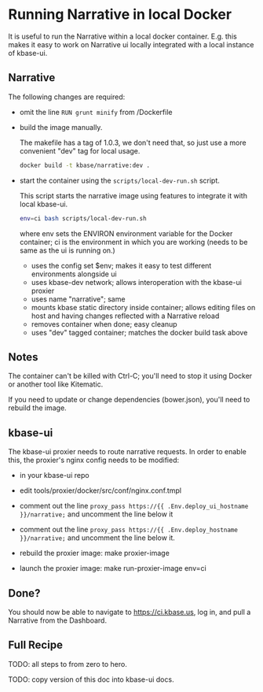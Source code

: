 # Running Narrative in local Docker

It is useful to run the Narrative within a local docker container. E.g. this makes it easy to work on Narrative ui locally integrated with a local instance of kbase-ui.



## Narrative

The following changes are required:

- omit the line `RUN grunt minify` from /Dockerfile

- build the image manually. 

    The makefile has a tag of 1.0.3, we don't need that, so just use a more convenient "dev" tag for local usage.

    ```bash
    docker build -t kbase/narrative:dev .
    ```

- start the container using the `scripts/local-dev-run.sh` script. 

    This script starts the narrative image using features to integrate it with local kbase-ui.

    ```bash
    env=ci bash scripts/local-dev-run.sh
    ```

    where env sets the ENVIRON environment variable for the Docker container; ci is the environment in which you are working (needs to be same as the ui is running on.)

    - uses the config set $env; makes it easy to test different environments alongside ui
    - uses kbase-dev network; allows interoperation with the kbase-ui proxier 
    - uses name "narrative"; same
    - mounts kbase static directory inside container; allows editing files on host and having changes reflected with a Narrative reload
    - removes container when done; easy cleanup
    - uses "dev" tagged container; matches the docker build task above

## Notes

The container can't be killed with Ctrl-C; you'll need to stop it using Docker or another tool like Kitematic.

If you need to update or change dependencies (bower.json), you'll need to rebuild the image.



## kbase-ui

The kbase-ui proxier needs to route narrative requests. In order to enable this, the proxier's nginx config needs to be modified:

- in your kbase-ui repo

- edit tools/proxier/docker/src/conf/nginx.conf.tmpl

- comment out the line `proxy_pass https://{{ .Env.deploy_ui_hostname }}/narrative;` and uncomment the line below it

- comment out the line `proxy_pass https://{{ .Env.deploy_hostname }}/narrative;` and uncomment the line below it.

- rebuild the proxier image: make proxier-image

- launch the proxier image: make run-proxier-image env=ci

## Done?

You should now be able to navigate to https://ci.kbase.us, log in, and pull a Narrative from the Dashboard.

## Full Recipe

TODO: all steps to from zero to hero.

TODO: copy version of this doc into kbase-ui docs.